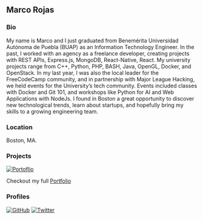 ## Marco Rojas

### Bio
My name is Marco and I just graduated from Benemérita Universidad Autónoma de Puebla (BUAP) as an Information Technology Engineer.
In the past, I worked with an agency as a freelance developer, creating projects with REST APIs, Express.js, MongoDB, React-Native, React.
My university projects range from C++, Python, PHP, BASH, Java, OpenGL, Docker, and OpenStack.
In my last year, I was also the local leader for the FreeCodeCamp community, and in partnership with Major League Hacking, we held events for the University’s tech community.
Events included classes with Docker and Git 101, and workshops like Python for AI and Web Applications with NodeJs.
I found in Boston a great opportunity to discover new technological trends, learn about startups, and hopefully bring my skills to a growing engineering team.

### Location
Boston, MA.

### Projects

[![Portoflio](https://www.devmarcorojas.com/img/opengl.png)](https://www.devmarcorojas.com)

Checkout my full [Portfolio](https://www.devmarcorojas.com)


### Profiles

[![GitHub][github-img]](https://github.com/MrcRjs) 
[![Twitter][twitter-img]](https://twitter.com/MrcRjs)
  
<!-- Don't edit the below 2 lines -->
[twitter-img]: https://i.imgur.com/wWzX9uB.png
[github-img]: https://i.imgur.com/9I6NRUm.png